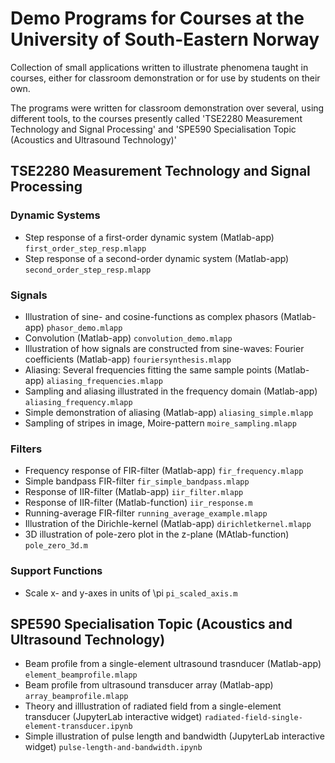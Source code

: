# Demo Programs for Courses at the University of South-Eastern Norway

Collection of small applications written to illustrate phenomena taught in courses, either for classroom demonstration or for use by students on their own.

The programs were written for classroom demonstration over several, using different tools, to the courses presently called  'TSE2280 Measurement Technology and Signal Processing' and 'SPE590 Specialisation Topic (Acoustics and Ultrasound Technology)'

## TSE2280 Measurement Technology and Signal Processing

### Dynamic Systems
- Step response of a first-order dynamic system (Matlab-app) `first_order_step_resp.mlapp`
- Step response of a second-order dynamic system (Matlab-app) `second_order_step_resp.mlapp`

### Signals
- Illustration of sine- and cosine-functions as complex phasors (Matlab-app) `phasor_demo.mlapp`
- Convolution (Matlab-app) `convolution_demo.mlapp`
- Illustration of how signals are constructed from sine-waves: Fourier coefficients (Matlab-app) `fouriersynthesis.mlapp`
- Aliasing: Several frequencies fitting the same sample points (Matlab-app) `aliasing_frequencies.mlapp`
- Sampling and aliasing illustrated in the frequency domain (Matlab-app) `aliasing_frequency.mlapp`
- Simple demonstration of aliasing (Matlab-app) `aliasing_simple.mlapp`
- Sampling of stripes in image, Moire-pattern  `moire_sampling.mlapp`

### Filters
- Frequency response of FIR-filter (Matlab-app) `fir_frequency.mlapp`
- Simple bandpass FIR-filter `fir_simple_bandpass.mlapp` 
- Response of IIR-filter (Matlab-app) `iir_filter.mlapp`
- Response of IIR-filter (Matlab-function) `iir_response.m`
- Running-average FIR-filter `running_average_example.mlapp`
- Illustration of the Dirichle-kernel (Matlab-app) `dirichletkernel.mlapp`
- 3D illustration of pole-zero plot in the z-plane (MAtlab-function) `pole_zero_3d.m`
  
### Support Functions
- Scale x- and y-axes in units of \pi `pi_scaled_axis.m`

## SPE590 Specialisation Topic (Acoustics and Ultrasound Technology)
- Beam profile from a single-element ultrasound trasnducer (Matlab-app) `element_beamprofile.mlapp`
- Beam profile from ultrasound transducer array (Matlab-app) `array_beamprofile.mlapp`
- Theory and illlustration of radiated field from a single-element transducer (JupyterLab interactive widget) `radiated-field-single-element-transducer.ipynb`
- Simple illustration of pulse length and bandwidth (JupyterLab interactive widget) `pulse-length-and-bandwidth.ipynb`
  

